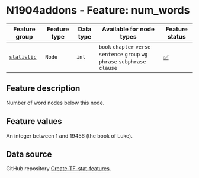 # N1904addons - Feature: num_words

Feature group |Feature type | Data type | Available for node types | Feature status
---  | --- | --- | --- | ---
[`statistic`](README.md#feature-group-statistic) | `Node` | `int` |`book` `chapter` `verse` `sentence` `group` `wg` `phrase` `subphrase` `clause` | [✅](featurestatus.md#Trustworthy "Trustworthy")

## Feature description

Number of word nodes below this node.

## Feature values

An integer between 1 and 19456 (the book of Luke).

## Data source

GitHub repository [Create-TF-stat-features](https://tonyjurg.github.io/Create-TF-stat-features/).
